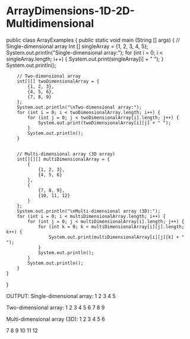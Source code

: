 # ArrayDimensions-1D-2D-Multidimensional

public class ArrayExamples {
    public static void main (String [] args) {
        // Single-dimensional array
        Int [] singleArray = {1, 2, 3, 4, 5};
        System.out.println("Single-dimensional array:");
        for (int i = 0; i < singleArray.length; i++) {
            System.out.print(singleArray[i] + " ");
        }
        System.out.println();


        // Two-dimensional array
        int[][] twoDimensionalArray = {
            {1, 2, 3},
            {4, 5, 6},
            {7, 8, 9}
        };
        System.out.println("\nTwo-dimensional array:");
        for (int i = 0; i < twoDimensionalArray.length; i++) {
            for (int j = 0; j < twoDimensionalArray[i].length; j++) {
                System.out.print(twoDimensionalArray[i][j] + " ");
            }
            System.out.println();
        }


        // Multi-dimensional array (3D array)
        int[][][] multiDimensionalArray = {
            {
                {1, 2, 3},
                {4, 5, 6}
            },
            {
                {7, 8, 9},
                {10, 11, 12}
            }
        };
        System.out.println("\nMulti-dimensional array (3D):");
        for (int i = 0; i < multiDimensionalArray.length; i++) {
            for (int j = 0; j < multiDimensionalArray[i].length; j++) {
                for (int k = 0; k < multiDimensionalArray[i][j].length; k++) {
                    System.out.print(multiDimensionalArray[i][j][k] + " ");
                }
                System.out.println();
            }
            System.out.println();
        }
    }
}


OUTPUT:
Single-dimensional array:
1 2 3 4 5 


Two-dimensional array:
1 2 3 
4 5 6 
7 8 9 


Multi-dimensional array (3D):
1 2 3 
4 5 6 


7 8 9 
10 11 12

